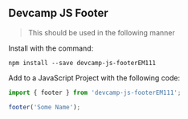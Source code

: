 ## Devcamp JS Footer

>This should be used in the following manner

Install with the command:

```
npm install --save devcamp-js-footerEM111
```

Add to a JavaScript Project with the following code:

```javascript
import { footer } from 'devcamp-js-footerEM111';

footer('Some Name');
```